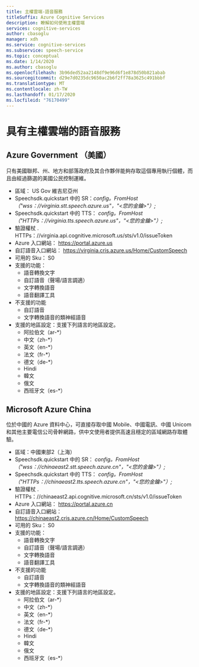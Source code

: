 ```yaml
---
title: 主權雲端-語音服務
titleSuffix: Azure Cognitive Services
description: 瞭解如何使用主權雲端
services: cognitive-services
author: cbasoglu
manager: xdh
ms.service: cognitive-services
ms.subservice: speech-service
ms.topic: conceptual
ms.date: 1/14/2020
ms.author: cbasoglu
ms.openlocfilehash: 3b96ded52aa2148df9e96d6f1e878d50b821abab
ms.sourcegitcommit: d29e7d0235dc9650ac2b6f2ff78a3625c491bbbf
ms.translationtype: MT
ms.contentlocale: zh-TW
ms.lasthandoff: 01/17/2020
ms.locfileid: "76170499"
---
```

# <a name="speech-services-with-sovereign-clouds"></a>具有主權雲端的語音服務

## <a name="azure-government-united-states"></a>Azure Government （美國）

只有美國聯邦、州、地方和部落政府及其合作夥伴能夠存取這個專用執行個體，而且由經過篩選的美國公民控制運維。
- 區域： US Gov 維吉尼亞州
- Speechsdk.quickstart 中的 SR：*config。FromHost （"wss：//virginia.stt.speech.azure.us"，"\<您的金鑰\>"）;*
- Speechsdk.quickstart 中的 TTS： *config。FromHost （"HTTPs[]()：//virginia.tts.speech.azure.us"，"\<您的金鑰\>"）;*
- 驗證權杖 . HTTPs[]()：//virginia.api.cognitive.microsoft.us/sts/v1.0/issueToken
- Azure 入口網站： https://portal.azure.us  
- 自訂語音入口網站： https://virginia.cris.azure.us/Home/CustomSpeech
- 可用的 Sku： S0
- 支援的功能：
  - 語音轉換文字
  - 自訂語音（聲場/語言調適）
  - 文字轉換語音
  - 語音翻譯工具
- 不支援的功能
  - 自訂語音
  - 文字轉換語音的類神經語音
- 支援的地區設定：支援下列語言的地區設定。
  - 阿拉伯文（ar-*）
  - 中文（zh-*）
  - 英文（en-*）
  - 法文（fr-*）
  - 德文（de-*）
  - Hindi
  - 韓文
  - 俄文
  - 西班牙文（es-*）

## <a name="microsoft-azure-china"></a>Microsoft Azure China

位於中國的 Azure 資料中心，可直接存取中國 Mobile、中國電訊、中國 Unicom 和其他主要電信公司骨幹網路，供中文使用者提供高速且穩定的區域網路存取體驗。
- 區域：中國東部2（上海）
- Speechsdk.quickstart 中的 SR： *config。FromHost （"wss：//chinaeast2.stt.speech.azure.cn"，"\<您的金鑰\>"）;*
- Speechsdk.quickstart 中的 TTS： *config。FromHost （"HTTPs[]()：//chinaeast2.tts.speech.azure.cn"，"\<您的金鑰\>"）;*
- 驗證權杖 . HTTPs[]()：//chinaeast2.api.cognitive.microsoft.cn/sts/v1.0/issueToken
- Azure 入口網站： https://portal.azure.cn
- 自訂語音入口網站： https://chinaeast2.cris.azure.cn/Home/CustomSpeech
- 可用的 Sku： S0
- 支援的功能：
  - 語音轉換文字
  - 自訂語音（聲場/語言調適）
  - 文字轉換語音
  - 語音翻譯工具
- 不支援的功能
  - 自訂語音
  - 文字轉換語音的類神經語音
- 支援的地區設定：支援下列語言的地區設定。
  - 阿拉伯文（ar-*）
  - 中文（zh-*）
  - 英文（en-*）
  - 法文（fr-*）
  - 德文（de-*）
  - Hindi
  - 韓文
  - 俄文
  - 西班牙文（es-*）


